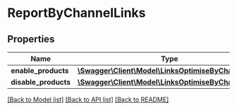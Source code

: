 # ReportByChannelLinks

## Properties
Name | Type | Description | Notes
------------ | ------------- | ------------- | -------------
**enable_products** | [**\Swagger\Client\Model\LinksOptimiseByChannelLink**](LinksOptimiseByChannelLink.md) |  | [optional] 
**disable_products** | [**\Swagger\Client\Model\LinksOptimiseByChannelLink**](LinksOptimiseByChannelLink.md) |  | [optional] 

[[Back to Model list]](../README.md#documentation-for-models) [[Back to API list]](../README.md#documentation-for-api-endpoints) [[Back to README]](../README.md)


